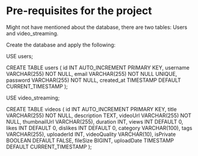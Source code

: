 # Pre-requisites for the project

Might not have mentioned about the database, there are two tables: Users and video_streaming.

Create the database and apply the following:

USE users;

CREATE TABLE users (
  id INT AUTO_INCREMENT PRIMARY KEY,
  username VARCHAR(255) NOT NULL,
  email VARCHAR(255) NOT NULL UNIQUE,
  password VARCHAR(255) NOT NULL,
  created_at TIMESTAMP DEFAULT CURRENT_TIMESTAMP
);

USE video_streaming;

CREATE TABLE videos (
  id INT AUTO_INCREMENT PRIMARY KEY,
  title VARCHAR(255) NOT NULL,
  description TEXT,
  videoUrl VARCHAR(255) NOT NULL,
  thumbnailUrl VARCHAR(255),
  duration INT,
  views INT DEFAULT 0,
  likes INT DEFAULT 0,
  dislikes INT DEFAULT 0,
  category VARCHAR(100),
  tags VARCHAR(255),
  uploaderId INT,
  videoQuality VARCHAR(10),
  isPrivate BOOLEAN DEFAULT FALSE,
  fileSize BIGINT,
  uploadDate TIMESTAMP DEFAULT CURRENT_TIMESTAMP
);
